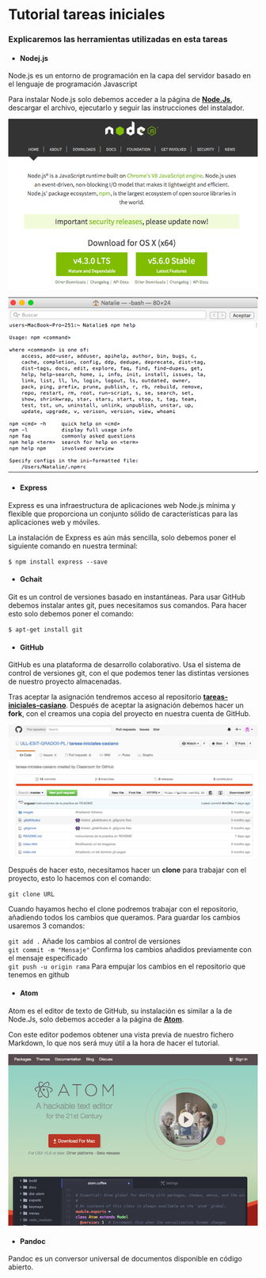 Tutorial tareas iniciales
=========================

### Explicaremos las herramientas utilizadas en esta tareas

  * #### Nodej.js

  Node.js es un entorno de programación en la capa del servidor basado en el lenguaje de programación Javascript

  Para instalar Node.js solo debemos acceder a la página de [**Node.Js**](https://nodejs.org/en/), descargar el archivo, ejecutarlo y seguir las instrucciones del instalador.

  ![Node.Js](node.png "Node.Js")

  ![Node.Js](npm.png "Node.Js")

  * #### Express

  Express es una infraestructura de aplicaciones web Node.js mínima y flexible que proporciona un conjunto sólido de características para las aplicaciones web y móviles.

  La instalación de Express es aún más sencilla, solo debemos poner el siguiente comando en nuestra terminal:

  `$ npm install express --save`

  * #### Gchait

  Git es un control de versiones basado en instantáneas. Para usar GitHub debemos instalar antes git, pues necesitamos sus comandos. Para hacer esto solo debemos poner el comando:

  `$ apt-get install git`

  * #### GitHub

  GitHub es una plataforma de desarrollo colaborativo. Usa el sistema de control de versiones git, con el que podemos tener las distintas versiones de nuestro proyecto almacenadas.

  Tras aceptar la asignación tendremos acceso al repositorio [**tareas-iniciales-casiano**](https://github.com/ULL-ESIT-GRADOII-PL/tareas-iniciales-casiano). Después de aceptar la asignación debemos hacer un **fork**, con el creamos una copia del proyecto en nuestra cuenta de GitHub.

  ![GitHub](github.png "GitHub")

  Después de hacer esto, necesitamos hacer un **clone** para trabajar con el proyecto, esto lo hacemos con el comando:

  `git clone URL`

  Cuando hayamos hecho el clone podremos trabajar con el repositorio, añadiendo todos los cambios que queramos. Para guardar los cambios usaremos 3 comandos:

  `git add .` Añade los cambios al control de versiones  
  `git commit -m "Mensaje"` Confirma los cambios añadidos previamente con el mensaje especificado  
  `git push -u origin rama` Para empujar los cambios en el repositorio que tenemos en github  

  * #### Atom

  Atom es el editor de texto de GitHub, su instalación es similar a la de Node.Js, solo debemos acceder a la página de [**Atom**](https://atom.io/).

  Con este editor podemos obtener una vista previa de nuestro fichero Markdown, lo que nos será muy útil a la hora de hacer el tutorial.

  ![Atom](atom.png "Atom")

  * #### Pandoc

  Pandoc es un conversor universal de documentos disponible en código abierto.

